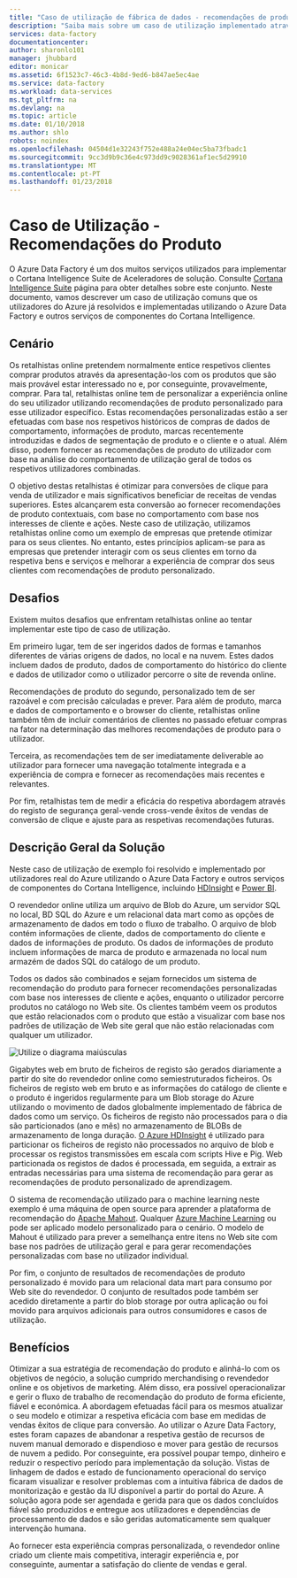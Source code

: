 ```yaml
---
title: "Caso de utilização de fábrica de dados - recomendações de produto"
description: "Saiba mais sobre um caso de utilização implementado através do Azure Data Factory, juntamente com outros serviços."
services: data-factory
documentationcenter: 
author: sharonlo101
manager: jhubbard
editor: monicar
ms.assetid: 6f1523c7-46c3-4b8d-9ed6-b847ae5ec4ae
ms.service: data-factory
ms.workload: data-services
ms.tgt_pltfrm: na
ms.devlang: na
ms.topic: article
ms.date: 01/10/2018
ms.author: shlo
robots: noindex
ms.openlocfilehash: 04504d1e32243f752e488a24e04ec5ba73fbadc1
ms.sourcegitcommit: 9cc3d9b9c36e4c973dd9c9028361af1ec5d29910
ms.translationtype: MT
ms.contentlocale: pt-PT
ms.lasthandoff: 01/23/2018
---
```

# <a name="use-case---product-recommendations"></a>Caso de Utilização - Recomendações do Produto
O Azure Data Factory é um dos muitos serviços utilizados para implementar o Cortana Intelligence Suite de Aceleradores de solução.  Consulte [Cortana Intelligence Suite](http://www.microsoft.com/cortanaanalytics) página para obter detalhes sobre este conjunto. Neste documento, vamos descrever um caso de utilização comuns que os utilizadores do Azure já resolvidos e implementadas utilizando o Azure Data Factory e outros serviços de componentes do Cortana Intelligence.

## <a name="scenario"></a>Cenário
Os retalhistas online pretendem normalmente entice respetivos clientes comprar produtos através da apresentação-los com os produtos que são mais provável estar interessado no e, por conseguinte, provavelmente, comprar. Para tal, retalhistas online tem de personalizar a experiência online do seu utilizador utilizando recomendações de produto personalizado para esse utilizador específico. Estas recomendações personalizadas estão a ser efetuadas com base nos respetivos históricos de compras de dados de comportamento, informações de produto, marcas recentemente introduzidas e dados de segmentação de produto e o cliente e o atual.  Além disso, podem fornecer as recomendações de produto do utilizador com base na análise do comportamento de utilização geral de todos os respetivos utilizadores combinadas.

O objetivo destas retalhistas é otimizar para conversões de clique para venda de utilizador e mais significativos beneficiar de receitas de vendas superiores.  Estes alcançarem esta conversão ao fornecer recomendações de produto contextuais, com base no comportamento com base nos interesses de cliente e ações. Neste caso de utilização, utilizamos retalhistas online como um exemplo de empresas que pretende otimizar para os seus clientes. No entanto, estes princípios aplicam-se para as empresas que pretender interagir com os seus clientes em torno da respetiva bens e serviços e melhorar a experiência de comprar dos seus clientes com recomendações de produto personalizado.

## <a name="challenges"></a>Desafios
Existem muitos desafios que enfrentam retalhistas online ao tentar implementar este tipo de caso de utilização. 

Em primeiro lugar, tem de ser ingeridos dados de formas e tamanhos diferentes de várias origens de dados, no local e na nuvem. Estes dados incluem dados de produto, dados de comportamento do histórico do cliente e dados de utilizador como o utilizador percorre o site de revenda online. 

Recomendações de produto do segundo, personalizado tem de ser razoável e com precisão calculadas e prever. Para além de produto, marca e dados de comportamento e o browser do cliente, retalhistas online também têm de incluir comentários de clientes no passado efetuar compras na fator na determinação das melhores recomendações de produto para o utilizador. 

Terceira, as recomendações tem de ser imediatamente deliverable ao utilizador para fornecer uma navegação totalmente integrada e a experiência de compra e fornecer as recomendações mais recentes e relevantes. 

Por fim, retalhistas tem de medir a eficácia do respetiva abordagem através do registo de segurança geral-vende cross-vende êxitos de vendas de conversão de clique e ajuste para as respetivas recomendações futuras.

## <a name="solution-overview"></a>Descrição Geral da Solução
Neste caso de utilização de exemplo foi resolvido e implementado por utilizadores real do Azure utilizando o Azure Data Factory e outros serviços de componentes do Cortana Intelligence, incluindo [HDInsight](https://azure.microsoft.com/services/hdinsight/) e [Power BI](https://powerbi.microsoft.com/).

O revendedor online utiliza um arquivo de Blob do Azure, um servidor SQL no local, BD SQL do Azure e um relacional data mart como as opções de armazenamento de dados em todo o fluxo de trabalho.  O arquivo de blob contém informações de cliente, dados de comportamento do cliente e dados de informações de produto. Os dados de informações de produto incluem informações de marca de produto e armazenada no local num armazém de dados SQL do catálogo de um produto. 

Todos os dados são combinados e sejam fornecidos um sistema de recomendação do produto para fornecer recomendações personalizadas com base nos interesses de cliente e ações, enquanto o utilizador percorre produtos no catálogo no Web site. Os clientes também veem os produtos que estão relacionados com o produto que estão a visualizar com base nos padrões de utilização de Web site geral que não estão relacionadas com qualquer um utilizador.

![Utilize o diagrama maiúsculas](./media/data-factory-product-reco-usecase/diagram-1.png)

Gigabytes web em bruto de ficheiros de registo são gerados diariamente a partir do site do revendedor online como semiestruturados ficheiros. Os ficheiros de registo web em bruto e as informações do catálogo de cliente e o produto é ingeridos regularmente para um Blob storage do Azure utilizando o movimento de dados globalmente implementado de fábrica de dados como um serviço. Os ficheiros de registo não processados para o dia são particionados (ano e mês) no armazenamento de BLOBs de armazenamento de longa duração.  [O Azure HDInsight](https://azure.microsoft.com/services/hdinsight/) é utilizado para particionar os ficheiros de registo não processados no arquivo de blob e processar os registos transmissões em escala com scripts Hive e Pig. Web particionada os registos de dados é processada, em seguida, a extrair as entradas necessárias para uma sistema de recomendação para gerar as recomendações de produto personalizado de aprendizagem.

O sistema de recomendação utilizado para o machine learning neste exemplo é uma máquina de open source para aprender a plataforma de recomendação do [Apache Mahout](http://mahout.apache.org/).  Qualquer [Azure Machine Learning](https://azure.microsoft.com/services/machine-learning/) ou pode ser aplicado modelo personalizado para o cenário.  O modelo de Mahout é utilizado para prever a semelhança entre itens no Web site com base nos padrões de utilização geral e para gerar recomendações personalizadas com base no utilizador individual.

Por fim, o conjunto de resultados de recomendações de produto personalizado é movido para um relacional data mart para consumo por Web site do revendedor.  O conjunto de resultados pode também ser acedido diretamente a partir do blob storage por outra aplicação ou foi movido para arquivos adicionais para outros consumidores e casos de utilização.

## <a name="benefits"></a>Benefícios
Otimizar a sua estratégia de recomendação do produto e alinhá-lo com os objetivos de negócio, a solução cumprido merchandising o revendedor online e os objetivos de marketing. Além disso, era possível operacionalizar e gerir o fluxo de trabalho de recomendação do produto de forma eficiente, fiável e económica. A abordagem efetuadas fácil para os mesmos atualizar o seu modelo e otimizar a respetiva eficácia com base em medidas de vendas êxitos de clique para conversão. Ao utilizar o Azure Data Factory, estes foram capazes de abandonar a respetiva gestão de recursos de nuvem manual demorado e dispendioso e mover para gestão de recursos de nuvem a pedido. Por conseguinte, era possível poupar tempo, dinheiro e reduzir o respectivo período para implementação da solução. Vistas de linhagem de dados e estado de funcionamento operacional do serviço ficaram visualizar e resolver problemas com a intuitiva fábrica de dados de monitorização e gestão da IU disponível a partir do portal do Azure. A solução agora pode ser agendada e gerida para que os dados concluídos fiável são produzidos e entregue aos utilizadores e dependências de processamento de dados e são geridas automaticamente sem qualquer intervenção humana.

Ao fornecer esta experiência compras personalizada, o revendedor online criado um cliente mais competitiva, interagir experiência e, por conseguinte, aumentar a satisfação do cliente de vendas e geral.

